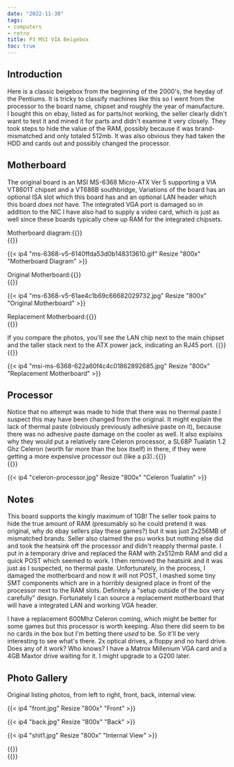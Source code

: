 ```yaml
---
date: "2022-11-30"
tags:
- computers
- retro
title: P3 MSI VIA Beigebox
toc: true
---
```


## Introduction

Here is a classic beigebox from the beginning of the 2000's, the heyday of the Pentiums. It is tricky to classify machines like this so I went from the processor to the board name, chipset and roughly the year of manufacture. I bought this on ebay, listed as for parts/not working, the seller clearly didn't want to test it and mined it for parts and didn't examine it very closely. They took steps to hide the value of the RAM, possibly because it was brand-mismatched and only totaled 512mb. It was also obvious they had taken the HDD and cards out and possibly changed the processor. 

## Motherboard

The original board is an MSI MS-6368 Micro-ATX Ver 5 supporting a VIA VT8601T chipset and a VT686B southbridge, Variations of the board has an optional ISA slot which this board has and an optional LAN header which this board *does not* have. The integrated VGA port is damaged so in addition to the NIC I have also had to supply a video card, which is just as well since these boards typically chew up RAM for the integrated chipsets.

Motherboard diagram:{{<rawhtml>}}<br/>{{</rawhtml>}}

{{< ip4 "ms-6368-v5-6140ffda53d0b148313610.gif" Resize "800x" "Motherboard Diagram" >}}

Original Motherboard:{{<rawhtml>}}<br/>{{</rawhtml>}}

{{< ip4 "ms-6368-v5-61ae4c1b69c66682029732.jpg" Resize "800x" "Original Motherboard" >}}

Replacement Motherboard:{{<rawhtml>}}<br/>{{</rawhtml>}}

If you compare the photos, you'll see the LAN chip next to the main chipset and the taller stack next to the ATX power jack, indicating an RJ45 port.
{{<rawhtml>}}<br/>{{</rawhtml>}}

{{< ip4 "msi-ms-6368-622a60f4c4c01862892685.jpg" Resize "800x" "Replacement Motherboard" >}}

## Processor

Notice that no attempt was made to hide that there was no thermal paste.I suspect this may have been changed from the original. It might explain the lack of thermal paste (obviously previously adhesive paste on it), because there was no adhesive paste damage on the cooler as well. It also explains why they would put a relatively rare Celeron processor, a SL68P Tualatin 1.2 Ghz Celeron (worth far more than the box itself) in there, if they were getting a more expensive processor out (like a p3).:{{<rawhtml>}}<br/>{{</rawhtml>}}

{{< ip4 "celeron-processor.jpg" Resize "800x" "Celeron Tualatin" >}}

## Notes
This board supports the kingly maximum of 1GB! The seller took pains to hide the true amount of RAM (presumably so he could pretend it was original, why do ebay sellers play these games?) but it was just 2x256MB of mismatched brands.  Seller also claimed the psu works but nothing else did and took the heatsink off the processor and didn't reapply thermal paste.  I put in a temporary drive and replaced the RAM with 2x512mb RAM and did a quick POST which seemed to work. I then removed the heatsink and it was just as I suspected, no thermal paste. Unfortunately, in the process, I damaged the motherboard and now it will not POST, I mashed some tiny SMT components which are in a horribly designed place in front of the processor next to the RAM slots. Definitely a "setup outside of the box very carefully" design. Fortunately I can source a replacement motherboard that will have a integrated LAN and working VGA header.

I have a replacement 600Mhz Celeron coming, which might be better for some games but this processor is worth keeping. Also there did seem to be no cards in the box but I'm betting there *used* to be. So it'll be very interesting to see what's there. 2x optical drives, a floppy and no hard drive. Does any of it work? Who knows? I have a Matrox Millenium VGA card and a 4GB Maxtor drive waiting for it. I might upgrade to a G200 later. 

## Photo Gallery

Original listing photos, from left to right, front, back, internal view.

{{< ip4 "front.jpg" Resize "800x" "Front" >}}

{{< ip4 "back.jpg" Resize "800x" "Back" >}}

{{< ip4 "shit1.jpg" Resize "800x" "Internal View" >}}

{{<rawhtml>}}<br/>{{</rawhtml>}}

